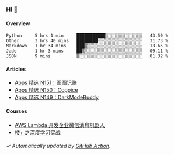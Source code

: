 ### Hi 👋

#### Overview

<!--START_SECTION:waka-->
```text
Python     5 hrs 1 min     ███████████░░░░░░░░░░░░░░   43.50 % 
Other      3 hrs 40 mins   ████████░░░░░░░░░░░░░░░░░   31.73 % 
Markdown   1 hr 34 mins    ███▒░░░░░░░░░░░░░░░░░░░░░   13.65 % 
Jade       1 hr 3 mins     ██▒░░░░░░░░░░░░░░░░░░░░░░   09.11 % 
JSON       9 mins          ▒░░░░░░░░░░░░░░░░░░░░░░░░   01.32 % 
```
<!--END_SECTION:waka-->

#### Articles

<!-- BLOG:START -->
- [Apps 精选 N151：图图记账](http://huhuhang.com/post/product-hunt/product-hunt-n151)
- [Apps 精选 N150：Coppice](http://huhuhang.com/post/product-hunt/product-hunt-n150)
- [Apps 精选 N149：DarkModeBuddy](http://huhuhang.com/post/product-hunt/product-hunt-n149)
<!-- BLOG:END -->

#### Courses

<!-- SYL:START -->
- [AWS Lambda 开发企业微信消息机器人](https://lanqiao.cn/courses/2868)
- [楼+ 之深度学习实战](https://lanqiao.cn/courses/2617)
<!-- SYL:END -->

###### ✓ Automatically updated by [GitHub Action](https://github.com/huhuhang/huhuhang/actions).
